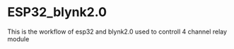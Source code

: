 # ESP32_blynk2.0
This is the workflow of esp32 and blynk2.0 used to controll 4 channel relay module 

